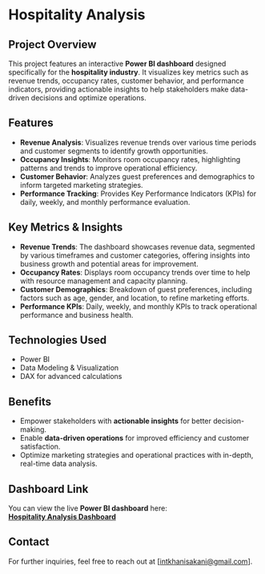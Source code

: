 # Hospitality Analysis

## Project Overview

This project features an interactive **Power BI dashboard** designed specifically for the **hospitality industry**. It visualizes key metrics such as revenue trends, occupancy rates, customer behavior, and performance indicators, providing actionable insights to help stakeholders make data-driven decisions and optimize operations.

## Features

- **Revenue Analysis**: Visualizes revenue trends over various time periods and customer segments to identify growth opportunities.
- **Occupancy Insights**: Monitors room occupancy rates, highlighting patterns and trends to improve operational efficiency.
- **Customer Behavior**: Analyzes guest preferences and demographics to inform targeted marketing strategies.
- **Performance Tracking**: Provides Key Performance Indicators (KPIs) for daily, weekly, and monthly performance evaluation.

## Key Metrics & Insights

- **Revenue Trends**: The dashboard showcases revenue data, segmented by various timeframes and customer categories, offering insights into business growth and potential areas for improvement.
- **Occupancy Rates**: Displays room occupancy trends over time to help with resource management and capacity planning.
- **Customer Demographics**: Breakdown of guest preferences, including factors such as age, gender, and location, to refine marketing efforts.
- **Performance KPIs**: Daily, weekly, and monthly KPIs to track operational performance and business health.

## Technologies Used

- Power BI
- Data Modeling & Visualization
- DAX for advanced calculations

## Benefits

- Empower stakeholders with **actionable insights** for better decision-making.
- Enable **data-driven operations** for improved efficiency and customer satisfaction.
- Optimize marketing strategies and operational practices with in-depth, real-time data analysis.

## Dashboard Link

You can view the live **Power BI dashboard** here:  
[**Hospitality Analysis Dashboard**](https://app.powerbi.com/view?r=eyJrIjoiNTQ3NTg2NWQtZWFmZC00NDMwLWJkZGMtZDdlYjliNjRiZjQwIiwidCI6ImM2ZTU0OWIzLTVmNDUtNDAzMi1hYWU5LWQ0MjQ0ZGM1YjJjNCJ9)


## Contact

For further inquiries, feel free to reach out at [intkhanisakani@gmail.com].
